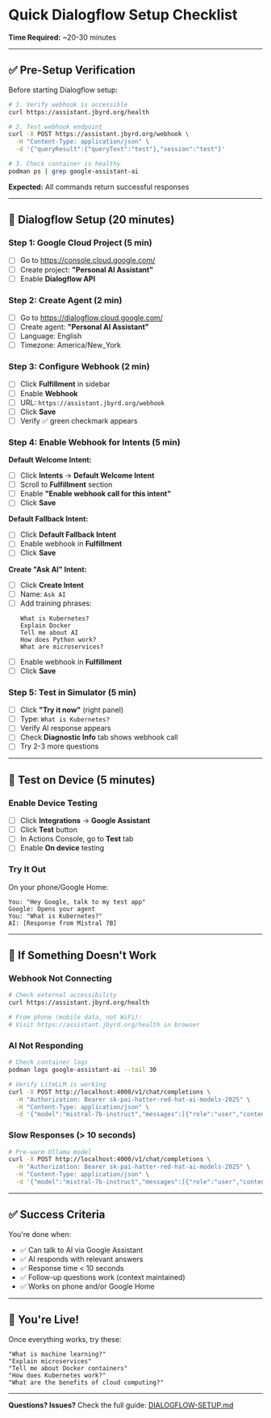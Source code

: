 # Quick Dialogflow Setup Checklist

**Time Required:** ~20-30 minutes

---

## ✅ Pre-Setup Verification

Before starting Dialogflow setup:

```bash
# 1. Verify webhook is accessible
curl https://assistant.jbyrd.org/health

# 2. Test webhook endpoint
curl -X POST https://assistant.jbyrd.org/webhook \
  -H "Content-Type: application/json" \
  -d '{"queryResult":{"queryText":"test"},"session":"test"}'

# 3. Check container is healthy
podman ps | grep google-assistant-ai
```

**Expected:** All commands return successful responses

---

## 📝 Dialogflow Setup (20 minutes)

### Step 1: Google Cloud Project (5 min)
- [ ] Go to https://console.cloud.google.com/
- [ ] Create project: **"Personal AI Assistant"**
- [ ] Enable **Dialogflow API**

### Step 2: Create Agent (2 min)
- [ ] Go to https://dialogflow.cloud.google.com/
- [ ] Create agent: **"Personal AI Assistant"**
- [ ] Language: English
- [ ] Timezone: America/New_York

### Step 3: Configure Webhook (2 min)
- [ ] Click **Fulfillment** in sidebar
- [ ] Enable **Webhook**
- [ ] URL: `https://assistant.jbyrd.org/webhook`
- [ ] Click **Save**
- [ ] Verify ✅ green checkmark appears

### Step 4: Enable Webhook for Intents (5 min)

**Default Welcome Intent:**
- [ ] Click **Intents** → **Default Welcome Intent**
- [ ] Scroll to **Fulfillment** section
- [ ] Enable **"Enable webhook call for this intent"**
- [ ] Click **Save**

**Default Fallback Intent:**
- [ ] Click **Default Fallback Intent**
- [ ] Enable webhook in **Fulfillment**
- [ ] Click **Save**

**Create "Ask AI" Intent:**
- [ ] Click **Create Intent**
- [ ] Name: `Ask AI`
- [ ] Add training phrases:
  ```
  What is Kubernetes?
  Explain Docker
  Tell me about AI
  How does Python work?
  What are microservices?
  ```
- [ ] Enable webhook in **Fulfillment**
- [ ] Click **Save**

### Step 5: Test in Simulator (5 min)
- [ ] Click **"Try it now"** (right panel)
- [ ] Type: `What is Kubernetes?`
- [ ] Verify AI response appears
- [ ] Check **Diagnostic Info** tab shows webhook call
- [ ] Try 2-3 more questions

---

## 🎤 Test on Device (5 minutes)

### Enable Device Testing
- [ ] Click **Integrations** → **Google Assistant**
- [ ] Click **Test** button
- [ ] In Actions Console, go to **Test** tab
- [ ] Enable **On device** testing

### Try It Out
On your phone/Google Home:

```
You: "Hey Google, talk to my test app"
Google: Opens your agent
You: "What is Kubernetes?"
AI: [Response from Mistral 7B]
```

---

## 🐛 If Something Doesn't Work

### Webhook Not Connecting
```bash
# Check external accessibility
curl https://assistant.jbyrd.org/health

# From phone (mobile data, not WiFi):
# Visit https://assistant.jbyrd.org/health in browser
```

### AI Not Responding
```bash
# Check container logs
podman logs google-assistant-ai --tail 30

# Verify LiteLLM is working
curl -X POST http://localhost:4000/v1/chat/completions \
  -H "Authorization: Bearer sk-pai-hatter-red-hat-ai-models-2025" \
  -H "Content-Type: application/json" \
  -d '{"model":"mistral-7b-instruct","messages":[{"role":"user","content":"hi"}]}'
```

### Slow Responses (> 10 seconds)
```bash
# Pre-warm Ollama model
curl -X POST http://localhost:4000/v1/chat/completions \
  -H "Authorization: Bearer sk-pai-hatter-red-hat-ai-models-2025" \
  -H "Content-Type: application/json" \
  -d '{"model":"mistral-7b-instruct","messages":[{"role":"user","content":"hi"}],"max_tokens":5}'
```

---

## ✅ Success Criteria

You're done when:

- ✅ Can talk to AI via Google Assistant
- ✅ AI responds with relevant answers
- ✅ Response time < 10 seconds
- ✅ Follow-up questions work (context maintained)
- ✅ Works on phone and/or Google Home

---

## 🎉 You're Live!

Once everything works, try these:

```
"What is machine learning?"
"Explain microservices"
"Tell me about Docker containers"
"How does Kubernetes work?"
"What are the benefits of cloud computing?"
```

---

**Questions? Issues?** Check the full guide: [DIALOGFLOW-SETUP.md](DIALOGFLOW-SETUP.md)


